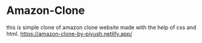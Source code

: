 # Amazon-Clone
this is simple clone of amazon clone website made with the help of css and html.
https://amazon-clone-by-piyush.netlify.app/ 
